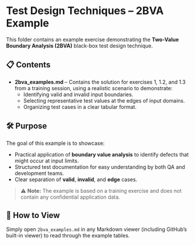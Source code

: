 # Test Design Techniques – 2BVA Example

This folder contains an example exercise demonstrating the **Two-Value Boundary Analysis (2BVA)** black-box test design technique.

## 📋 Contents
- **2bva_examples.md** – Contains the solution for exercises 1, 1.2, and 1.3 from a training session, using a realistic scenario to demonstrate:
  - Identifying valid and invalid input boundaries.
  - Selecting representative test values at the edges of input domains.
  - Organizing test cases in a clear tabular format.

## 🛠 Purpose
The goal of this example is to showcase:
- Practical application of **boundary value analysis** to identify defects that might occur at input limits.
- Structured test documentation for easy understanding by both QA and development teams.
- Clear separation of **valid**, **invalid**, and **edge** cases.

> ⚠ **Note:** The example is based on a training exercise and does not contain any confidential application data.

## 📖 How to View
Simply open `2bva_examples.md` in any Markdown viewer (including GitHub’s built-in viewer) to read through the example tables.
